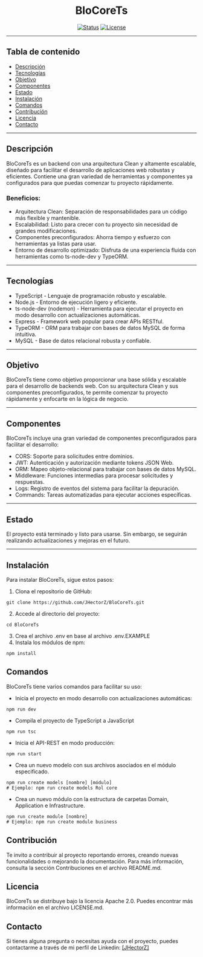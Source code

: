 <h1 align="center">BloCoreTs</h1>


<div align="center">

[![Status](https://img.shields.io/badge/status-active-success.svg)]()
[![License](https://img.shields.io/badge/license-Apache_2.0-blue.svg)](/LICENSE)

</div>

---

## Tabla de contenido

- [Descripción](#descripcion)
- [Tecnologías](#tecnologias)
- [Objetivo](#objetivo)
- [Componentes](#componentes)
- [Estado](#estado)
- [Instalación](#instalacion)
- [Comandos](#comandos)
- [Contribución](#contribucion)
- [Licencia](#licencia)
- [Contacto](#contacto)

---

## Descripción <a name = "descripcion"></a>

BloCoreTs es un backend con una arquitectura Clean y altamente escalable, diseñado para facilitar el desarrollo de aplicaciones web robustas y eficientes. Contiene una gran variedad de herramientas y componentes ya configurados para que puedas comenzar tu proyecto rápidamente.

### Beneficios:

- Arquitectura Clean: Separación de responsabilidades para un código más flexible y mantenible.
- Escalabilidad: Listo para crecer con tu proyecto sin necesidad de grandes modificaciones.
- Componentes preconfigurados: Ahorra tiempo y esfuerzo con herramientas ya listas para usar.
- Entorno de desarrollo optimizado: Disfruta de una experiencia fluida con herramientas como ts-node-dev y TypeORM.

---

## Tecnologías <a name = "tecnologias"></a>

- TypeScript - Lenguaje de programación robusto y escalable.
- Node.js - Entorno de ejecución ligero y eficiente.
- ts-node-dev (nodemon) - Herramienta para ejecutar el proyecto en modo desarrollo con actualizaciones automáticas.
- Express - Framework web popular para crear APIs RESTful.
- TypeORM - ORM para trabajar con bases de datos MySQL de forma intuitiva.
- MySQL - Base de datos relacional robusta y confiable.

---

## Objetivo <a name = "objetivo"></a>

BloCoreTs tiene como objetivo proporcionar una base sólida y escalable para el desarrollo de backends web. Con su arquitectura Clean y sus componentes preconfigurados, te permite comenzar tu proyecto rápidamente y enfocarte en la lógica de negocio.

---

## Componentes <a name = "componentes"></a>

BloCoreTs incluye una gran variedad de componentes preconfigurados para facilitar el desarrollo:

- CORS: Soporte para solicitudes entre dominios.
- JWT: Autenticación y autorización mediante tokens JSON Web.
- ORM: Mapeo objeto-relacional para trabajar con bases de datos MySQL.
- Middleware: Funciones intermedias para procesar solicitudes y respuestas.
- Logs: Registro de eventos del sistema para facilitar la depuración.
- Commands: Tareas automatizadas para ejecutar acciones específicas.

---

## Estado <a name = "estado"></a>

El proyecto está terminado y listo para usarse. Sin embargo, se seguirán realizando actualizaciones y mejoras en el futuro.

---

## Instalación <a name = "instalacion"></a>

Para instalar BloCoreTs, sigue estos pasos:

1. Clona el repositorio de GitHub:

```
git clone https://github.com/JHectorZ/BloCoreTs.git
```

2. Accede al directorio del proyecto:

```
cd BloCoreTs
```

3. Crea el archivo .env en base al archivo .env.EXAMPLE
4. Instala los módulos de npm:

```
npm install
```

## Comandos <a name = “comandos”></a>

BloCoreTs tiene varios comandos para facilitar su uso:
- Inicia el proyecto en modo desarrollo con actualizaciones automáticas:
```
npm run dev
```
- Compila el proyecto de TypeScript a JavaScript
```
npm run tsc
```
- Inicia el API-REST en modo producción:
```
npm run start
```
- Crea un nuevo modelo con sus archivos asociados en el módulo especificado.
```
npm run create models [nombre] [módulo]
# Ejemplo: npm run create models Rol core
```
- Crea un nuevo módulo con la estructura de carpetas Domain, Application e Infrastructure.
```
npm run create module [nombre]
# Ejemplo: npm run create module business
```
## Contribución <a name = “contribucion”></a>
Te invito a contribuir al proyecto reportando errores, creando nuevas funcionalidades o mejorando la documentación. Para más información, consulta la sección Contribuciones en el archivo README.md.

## Licencia <a name = “licencia”></a>
BloCoreTs se distribuye bajo la licencia Apache 2.0. Puedes encontrar más información en el archivo LICENSE.md.

## Contacto <a name = “contacto”></a>
Si tienes alguna pregunta o necesitas ayuda con el proyecto, puedes contactarme a través de mi perfil de Linkedin: [[JHectorZ]]([https://www.linkedin.com/in/jes%C3%BAs-h%C3%A9ctor-zavala-inzunza-670530259/])

